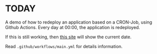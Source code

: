 # TODAY

A demo of how to redeploy an application based on a CRON-Job, using Github Actions.
Every day at 00:00, the application is redeployed.

If this is still working, then [this site](https://LorisSigrist.github.io/today) will show the current date.

Read `.github/workflows/main.yml` for details information.